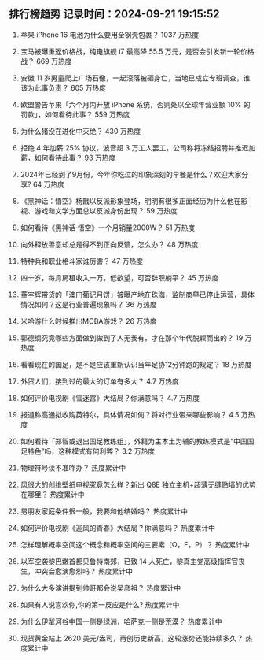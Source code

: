 
## 排行榜趋势 记录时间：2024-09-21 19:15:52
  
  1. 苹果 iPhone 16 电池为什么要用全钢壳包裹？ 1037 万热度
    
  2. 宝马被曝重返价格战，纯电旗舰 i7 最高降 55.5 万元，是否会引发新一轮价格战？ 669 万热度
    
  3. 安徽 11 岁男童爬上广场石像，一起滚落被砸身亡，当地已成立专班调查，谁该为此事负责？ 605 万热度
    
  4. 欧盟警告苹果「六个月内开放 iPhone 系统，否则处以全球年营业额 10% 的罚款」，如何看待此事？ 559 万热度
    
  5. 为什么猪没在进化中灭绝？ 430 万热度
    
  6. 拒绝 4 年加薪 25% 协议，波音超 3 万工人罢工，公司称将冻结招聘并推迟加薪，如何看待此事？ 93 万热度
    
  7. 2024年已经到了9月份，今年你吃过的印象深刻的早餐是什么？欢迎大家分享? 64 万热度
    
  8. 《黑神话：悟空》杨戬以反派形象登场，明明有很多正面经历为什么他在影视、游戏和文学方面总以反派身份出现？ 59 万热度
    
  9. 如何看待《黑神话·悟空》一个月销量2000W？ 51 万热度
    
  10. 向外释放善意却总是得不到正向反馈，怎么办？ 48 万热度
    
  11. 特种兵和职业格斗家谁厉害？ 47 万热度
    
  12. 四十岁，每月房租收入一万，低欲望，可否辞职躺平？ 45 万热度
    
  13. 董宇辉带货的「澳门葡记月饼」被曝产地在珠海，监制商早已停止运营，具体情况如何？这是行业普遍现象吗？ 36 万热度
    
  14. 米哈游什么时候推出MOBA游戏？ 26 万热度
    
  15. 郭德纲究竟哪些方面做到做到了人无我有，才在那个年代脱颖而出的？ 19 万热度
    
  16. 看看现在的国足，是不是应该重新认识当年足协12分钟跑的规定？ 18 万热度
    
  17. 外贸人们，接到过的最大的订单有多大？ 4.7 万热度
    
  18. 如何评价电视剧《雪迷宫》大结局？你满意吗？ 4.7 万热度
    
  19. 报道称高通拟收购英特尔，具体情况如何？将对行业带来哪些影响？ 4.5 万热度
    
  20. 如何看待「郑智或退出国足教练组」，外籍为主本土为辅的教练模式是“中国国足特色”吗，这种模式有何利弊？ 3.2 万热度
    
  21. 物理符号读不准咋办？ 热度累计中
    
  22. 风很大的创维壁纸电视究竟怎么样？新出 Q8E 独立主机+超薄无缝贴墙的优势在哪里？ 热度累计中
    
  23. 男朋友家庭条件很一般，我要和他结婚吗？ 热度累计中
    
  24. 如何评价电视剧《迎风的青春》大结局？你满意吗？ 热度累计中
    
  25. 怎样理解概率空间这个概念和概率空间的三要素（Ω，F，P）？ 热度累计中
    
  26. 以军空袭黎巴嫩首都贝鲁特南郊，已致 14 人死亡，黎真主党高级指挥官丧生，冲突会愈演愈烈吗？ 热度累计中
    
  27. 为什么大多演讲提到帅哥都会说吴彦祖？ 热度累计中
    
  28. 如果有人说喜欢你,你的第一反应是什么? 热度累计中
    
  29. 为什么伊犁河谷中国一侧是绿洲，哈萨克一侧是荒漠？ 热度累计中
    
  30. 现货黄金站上 2620 美元/盎司，再创历史新高，这轮涨势还能持续多久？ 热度累计中
    